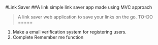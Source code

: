 #Link Saver
##A link simple link saver app made using MVC approach
>A link saver web application to save your links on the go. 
TO-DO
=====
1. Make a email verification system for registering users.
2. Complete Remember me function
